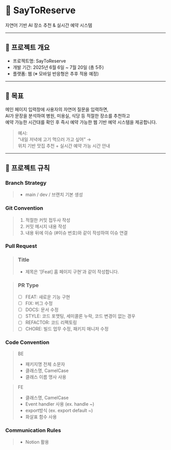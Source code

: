 # 📅 SayToReserve

자연어 기반 AI 장소 추천 & 실시간 예약 시스템

---

## 🧾 프로젝트 개요

- 프로젝트명: SayToReserve  
- 개발 기간: 2025년 6월 6일 ~ 7월 20일 (총 5주)  
- 플랫폼: 웹 (※ 모바일 반응형은 추후 적용 예정)

---

## 🎯 목표

메인 페이지 입력창에 사용자의 자연어 질문을 입력하면,  
AI가 문장을 분석하여 병원, 미용실, 식당 등 적절한 장소를 추천하고  
예약 가능한 시간대를 확인 후 즉시 예약 가능한 웹 기반 예약 시스템을 제공합니다.

> 예시:  
> “내일 저녁에 고기 먹으러 가고 싶어” →  
> 위치 기반 맛집 추천 + 실시간 예약 가능 시간 안내


---



## 📑 프로젝트 규칙

### Branch Strategy
> - main / dev / 브랜치 기본 생성 


### Git Convention
> 1. 적절한 커밋 접두사 작성
> 2. 커밋 메시지 내용 작성
> 3. 내용 뒤에 이슈 (#이슈 번호)와 같이 작성하여 이슈 연결

### Pull Request
> ### Title
> * 제목은 '[Feat] 홈 페이지 구현'과 같이 작성합니다.

> ### PR Type
  > - [ ] FEAT: 새로운 기능 구현
  > - [ ] FIX: 버그 수정
  > - [ ] DOCS: 문서 수정
  > - [ ] STYLE: 코드 포맷팅, 세미콜론 누락, 코드 변경이 없는 경우
  > - [ ] REFACTOR: 코드 리펙토링
  > - [ ] CHORE: 빌드 업무 수정, 패키지 매니저 수정

### Code Convention
>BE
> - 패키지명 전체 소문자
> - 클래스명, CamelCase
> - 클래스 이름 명사 사용


> FE
> - 클래스명, CamelCase
> - Event handler 사용 (ex. handle ~)
> - export방식 (ex. export default ~)
> - 화살표 함수 사용

### Communication Rules
> - Notion 활용
